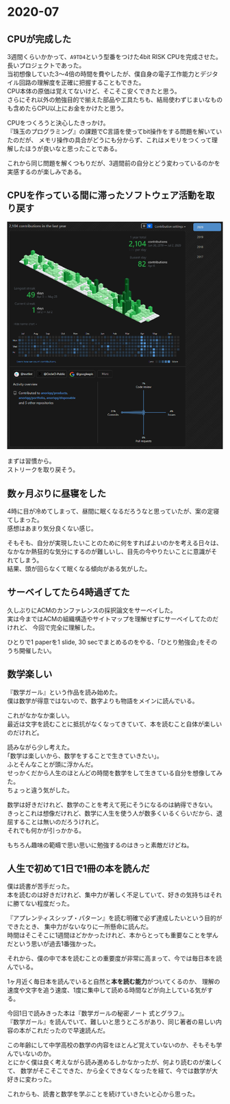 # 2020-07

## CPUが完成した

3週間くらいかかって、`A9TD4`という型番をつけた4bit RISK CPUを完成させた。  
長いプロジェクトであった。  
当初想像していた3～4倍の時間を費やしたが、僕自身の電子工作能力とデジタイル回路の理解度を正確に把握することもできた。  
CPU本体の原価は覚えてないけど、そこそこ安くできたと思う。  
さらにそれ以外の勉強目的で揃えた部品や工具たちも、結局使わずじまいなものも含めたらCPU以上にお金をかけたと思う。

CPUをつくろうと決心したきっかけ。  
『珠玉のプログラミング』の課題でC言語を使ってbit操作をする問題を解いていたのだが、
メモリ操作の具合がどうにも分からず、これはメモリをつくって理解したほうが良いなと思ったことである。

これから同じ問題を解くつもりだが、3週間前の自分とどう変わっているのかを実感するのが楽しみである。

## CPUを作っている間に滞ったソフトウェア活動を取り戻す

![github-profile](./assets/github-profile%202020-07-02%20150707.png)

まずは習慣から。  
ストリークを取り戻そう。

## 数ヶ月ぶりに昼寝をした

4時に目が冷めてしまって、昼間に眠くなるだろうなと思っていたが、案の定寝てしまった。  
感想はあまり気分良くない感じ。

そもそも、自分が実現したいことのために何をすればよいのかを考える日々は、
なかなか熱狂的な気分にするのが難しいし、目先の今やりたいことに意識がそれてしまう。  
結果、頭が回らなくて眠くなる傾向がある気がした。

## サーベイしてたら4時過ぎてた

久しぶりにACMのカンファレンスの採択論文をサーベイした。  
実は今まではACMの組織構造やサイトマップを理解せずにサーベイしてたのだけれど、
今回で完全に理解した。  

ひとりで1 paperを1 slide, 30 secでまとめるのをやる、｢ひとり勉強会｣をそのうち開催したい。  

## 数学楽しい

『数学ガール』という作品を読み始めた。  
僕は数学が得意ではないので、数字よりも物語をメインに読んでいる。  

これがなかなか楽しい。  
最近は文字を読むことに抵抗がなくなってきていて、本を読むこと自体が楽しいのだけれど。  

読みながら少し考えた。  
｢数学は楽しいから、数学をすることで生きていきたい｣。  
ふとそんなことが頭に浮かんだ。  
せっかくだから人生のほとんどの時間を数学をして生きている自分を想像してみた。  
ちょっと違う気がした。  

数学は好きだけれど、数学のことを考えて死にそうになるのは納得できない。  
きっとこれは想像だけれど、数学に人生を使う人が数多くいるくらいだから、退屈することは無いのだろうけれど。  
それでも何かが引っかかる。  

もちろん趣味の範疇で思い思いに勉強するのはきっと素敵だけどね。

## 人生で初めて1日で1冊の本を読んだ

僕は読書が苦手だった。  
本を読むのは好きだけれど、集中力が著しく不足していて、好きの気持ちはそれに勝てない程度だった。  

『アプレンティスシップ・パターン』を読む明確で必ず達成したいという目的ができたとき、
集中力がないなりに一所懸命に読んだ。  
時間はそこそこに1週間ほどかかったけれど、本からとっても重要なことを学んだという思いが過去1番強かった。  

それから、僕の中で本を読むことの重要度が非常に高まって、今では毎日本を読んでいる。  

1ヶ月近く毎日本を読んでいると自然と**本を読む能力**がついてくるのか、
理解の速度や文字を追う速度、1度に集中して読める時間などが向上している気がする。  

今回1日で読みきった本は『数学ガールの秘密ノート 式とグラフ』。  
『数学ガール』を読んでいて、難しいと思うところがあり、同じ著者の易しい内容の本がこれだったので早速読んだ。  

この年齢にして中学高校の数学の内容をほとんど覚えていないのか、そもそも学んでいないのか。  
とにかく僕は良く考えながら読み進めるしかなかったが、何より読むのが楽しくて、
数学がそこそこできた、から全くできなくなったを経て、今では数学が大好きに変わった。  

これからも、読書と数学を学ぶことを続けていきたいと心から思った。
